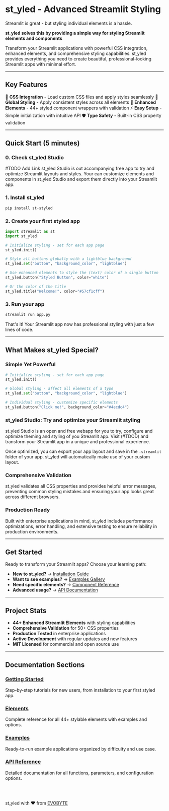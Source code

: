 # st_yled - Advanced Streamlit Styling

Streamlit is great - but styling individual elements is a hassle.

**st_yled solves this by providing a simple way for styling Streamlit elements and components**

Transform your Streamlit applications with powerful CSS integration, enhanced elements, and comprehensive styling capabilities. st_yled provides everything you need to create beautiful, professional-looking Streamlit apps with minimal effort.

---

## Key Features

🎨 **CSS Integration** - Load custom CSS files and apply styles seamlessly
🎯 **Global Styling** - Apply consistent styles across all elements
🔧 **Enhanced Elements** - 44+ styled component wrappers with validation
⚡ **Easy Setup** - Simple initialization with intuitive API
🛡️ **Type Safety** - Built-in CSS property validation

---

## Quick Start (5 minutes)

### 0. Check st_yled Studio

#TODO Add Link
st_yled Studio is out accompanying free app to try and optimize Streamlit layouts and styles.
Your can customize elements and components in st_yled Studio and export them directly into your Streamlit app.

### 1. Install st_yled

```bash
pip install st-styled
```

### 2. Create your first styled app

```python
import streamlit as st
import st_yled

# Initialize styling - set for each app page
st_yled.init()

# Style all buttons globally with a lightblue background
st_yled.set("button", "background_color", "lightblue")

# Use enhanced elements to style the (text) color of a single button
st_yled.button("Styled Button", color="white")

# Or the color of the title
st_yled.title("Welcome!", color="#57cf1cff")
```

### 3. Run your app

```bash
streamlit run app.py
```

That's it! Your Streamlit app now has professional styling with just a few lines of code.
<!--
---

## Featured Examples

### [Business Dashboard](examples/use-cases/business-dashboard.md)
Professional metrics, charts, and KPI displays with cohesive styling themes.

### [Color Theme Showcase](examples/basic-examples/color-themes.md)
Explore different color schemes and theming approaches for your applications.

### [Interactive Form](examples/advanced-examples/responsive-design.md)
Responsive form layouts with styled input elements and validation feedback.

### [Data Visualization](examples/use-cases/data-analysis.md)
Enhanced charts, tables, and data display elements with custom styling. -->


---

## What Makes st_yled Special?

### Simple Yet Powerful
```python
# Initialize styling - set for each app page
st_yled.init()

# Global styling - affect all elements of a type
st_yled.set("button", "background_color", "lightblue")

# Individual styling - customize specific elements
st_yled.button("Click me!", background_color="#4ecdc4")
```

### st_yled Studio: Try and optimize your Streamlit styling

st_yled Studio is an open and free webapp for you to try, configure and optimize theming and styling of you Streamlit app.
Visit (#TDOD) and transform your Streamlit app in a unique and professional experience.

Once optimized, you can export your app layout and save in the `.streamlit` folder of your app. st_yled will automatically make use of your custom layout.

### Comprehensive Validation
st_yled validates all CSS properties and provides helpful error messages, preventing common styling mistakes and ensuring your app looks great across different browsers.

### Production Ready
Built with enterprise applications in mind, st_yled includes performance optimizations, error handling, and extensive testing to ensure reliability in production environments.

---

## Get Started

Ready to transform your Streamlit apps? Choose your learning path:

- **New to st_yled?** → [Installation Guide](getting-started/installation.md)
- **Want to see examples?** → [Examples Gallery](examples/index.md)
- **Need specific elements?** → [Component Reference](elements/index.md)
- **Advanced usage?** → [API Documentation](api/index.md)

---

## Project Stats

- **44+ Enhanced Streamlit Elements** with styling capabilities
- **Comprehensive Validation** for 50+ CSS properties
- **Production Tested** in enterprise applications
- **Active Development** with regular updates and new features
- **MIT Licensed** for commercial and open source use


---

## Documentation Sections

### [Getting Started](getting-started/installation.md)
Step-by-step tutorials for new users, from installation to your first styled app.

### [Elements](elements/index.md)
Complete reference for all 44+ stylable elements with examples and options.

### [Examples](examples/index.md)
Ready-to-run example applications organized by difficulty and use case.

### [API Reference](api/index.md)
Detailed documentation for all functions, parameters, and configuration options.

<br>
<br>

st_yled with ❤️ from [EVOBYTE](https://www.evo-byte.com)
